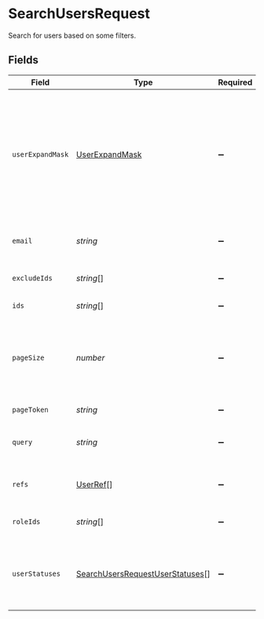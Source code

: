# SearchUsersRequest

Search for users based on some filters.


## Fields

| Field                                                                                                                                                                                                 | Type                                                                                                                                                                                                  | Required                                                                                                                                                                                              | Description                                                                                                                                                                                           |
| ----------------------------------------------------------------------------------------------------------------------------------------------------------------------------------------------------- | ----------------------------------------------------------------------------------------------------------------------------------------------------------------------------------------------------- | ----------------------------------------------------------------------------------------------------------------------------------------------------------------------------------------------------- | ----------------------------------------------------------------------------------------------------------------------------------------------------------------------------------------------------- |
| `userExpandMask`                                                                                                                                                                                      | [UserExpandMask](../../models/shared/userexpandmask.md)                                                                                                                                               | :heavy_minus_sign:                                                                                                                                                                                    | The user expand mask is used to indicate which related objects should be expanded in the response.<br/> The supported paths are 'role_ids', 'manager_ids', 'delegated_user_id', 'directory_ids', and '*'. |
| `email`                                                                                                                                                                                               | *string*                                                                                                                                                                                              | :heavy_minus_sign:                                                                                                                                                                                    | Search for users based on their email (exact match).                                                                                                                                                  |
| `excludeIds`                                                                                                                                                                                          | *string*[]                                                                                                                                                                                            | :heavy_minus_sign:                                                                                                                                                                                    | An array of users IDs to exclude from the results.                                                                                                                                                    |
| `ids`                                                                                                                                                                                                 | *string*[]                                                                                                                                                                                            | :heavy_minus_sign:                                                                                                                                                                                    | Deprecated. Use refs array instead.                                                                                                                                                                   |
| `pageSize`                                                                                                                                                                                            | *number*                                                                                                                                                                                              | :heavy_minus_sign:                                                                                                                                                                                    | The pageSize where 0 <= pageSize <= 100. Values < 10 will be set to 10. A value of 0 returns the default page size (currently 25)                                                                     |
| `pageToken`                                                                                                                                                                                           | *string*                                                                                                                                                                                              | :heavy_minus_sign:                                                                                                                                                                                    | The pageToken field.                                                                                                                                                                                  |
| `query`                                                                                                                                                                                               | *string*                                                                                                                                                                                              | :heavy_minus_sign:                                                                                                                                                                                    | Query the apps with a fuzzy search on display name and emails.                                                                                                                                        |
| `refs`                                                                                                                                                                                                | [UserRef](../../models/shared/userref.md)[]                                                                                                                                                           | :heavy_minus_sign:                                                                                                                                                                                    | An array of user refs to restrict the return values to by ID.                                                                                                                                         |
| `roleIds`                                                                                                                                                                                             | *string*[]                                                                                                                                                                                            | :heavy_minus_sign:                                                                                                                                                                                    | Search for users that have any of the role IDs on this list.                                                                                                                                          |
| `userStatuses`                                                                                                                                                                                        | [SearchUsersRequestUserStatuses](../../models/shared/searchusersrequestuserstatuses.md)[]                                                                                                             | :heavy_minus_sign:                                                                                                                                                                                    | Search for users that have any of the statuses on this list. This can only be ENABLED, DISABLED, and DELETED                                                                                          |
